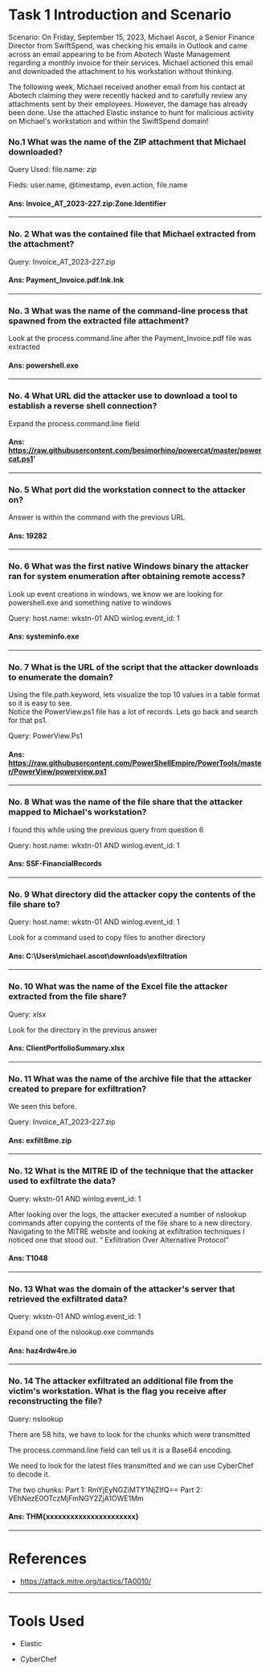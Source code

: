 # Task 1 Introduction and Scenario
Scenario: On Friday, September 15, 2023, Michael Ascot, a Senior Finance Director from SwiftSpend, was checking his emails in Outlook and came across an email appearing to be from Abotech Waste Management regarding a monthly invoice for their services. Michael actioned this email and downloaded the attachment to his workstation without thinking.
 
The following week, Michael received another email from his contact at Abotech claiming they were recently hacked and to carefully review any attachments sent by their employees. However, the damage has already been done. Use the attached Elastic instance to hunt for malicious activity on Michael's workstation and within the SwiftSpend domain!

### No.1 What was the name of the ZIP attachment that Michael downloaded?

Query Used: file.name: *zip*

Fieds: user.name, @timestamp, even.action, file.name

#### Ans: Invoice_AT_2023-227.zip:Zone.Identifier

---

### No. 2 What was the contained file that Michael extracted from the attachment?

Query: Invoice_AT_2023-227.zip

#### Ans: Payment_Invoice.pdf.lnk.lnk

---

### No. 3 What was the name of the command-line process that spawned from the extracted file attachment?

Look at the process.command.line after the Payment_Invoice.pdf file was extracted

#### Ans: powershell.exe

---

### No. 4 What URL did the attacker use to download a tool to establish a reverse shell connection?

Expand the process.command.line field

#### Ans: https://raw.githubusercontent.com/besimorhino/powercat/master/powercat.ps1'

---

### No. 5 What port did the workstation connect to the attacker on?

Answer is within the command with the previous URL

#### Ans: 19282

---

### No. 6 What was the first native Windows binary the attacker ran for system enumeration after obtaining remote access?

Look up event creations in windows, we know we are looking for powershell.exe and something native to windows

Query: host.name: wkstn-01 AND winlog.event_id: 1

#### Ans: systeminfo.exe

---

### No. 7 What is the URL of the script that the attacker downloads to enumerate the domain?

Using the file.path.keyword, lets visualize the top 10 values in a table format so it is easy to see.  
Notice the PowerView.ps1 file has a lot of records. Lets go back and search for that ps1. 

Query: PowerView.Ps1

#### Ans: https://raw.githubusercontent.com/PowerShellEmpire/PowerTools/master/PowerView/powerview.ps1

---

### No. 8 What was the name of the file share that the attacker mapped to Michael's workstation?

I found this while using  the previous query from question 6

Query: host.name: wkstn-01 AND winlog.event_id: 1

#### Ans: SSF-FinancialRecords

---

### No. 9 What directory did the attacker copy the contents of the file share to?

Query: host.name: wkstn-01 AND winlog.event_id: 1

Look for a command used to copy files to another directory

#### Ans: C:\Users\michael.ascot\downloads\exfiltration

---

### No. 10 What was the name of the Excel file the attacker extracted from the file share?

Query: *xlsx*

Look for the directory in the previous answer

#### Ans: ClientPortfolioSummary.xlsx

---

### No. 11 What was the name of the archive file that the attacker created to prepare for exfiltration?

We seen this before.

Query: Invoice_AT_2023-227.zip

#### Ans: exfilt8me.zip

---


### No. 12 What is the MITRE ID of the technique that the attacker used to exfiltrate the data?

Query: wkstn-01 AND winlog.event_id: 1

After looking over the logs, the attacker executed a number of nslookup commands after copying the contents of the file share to a new directory. Navigating to the MITRE website and looking at exfiltration techniques I noticed one that stood out. “
Exfiltration Over Alternative Protocol”

#### Ans: T1048

---

### No. 13 What was the domain of the attacker's server that retrieved the exfiltrated data? 

Query: wkstn-01 AND winlog.event_id: 1

Expand one of the nslookup.exe commands

#### Ans: haz4rdw4re.io

---

### No. 14 The attacker exfiltrated an additional file from the victim's workstation. What is the flag you receive after reconstructing the file?

Query: nslookup

There are 58 hits, we have to look for the chunks which were transmitted

The process.command.line field can tell us it is a Base64 encoding.

We need to look for the latest files transmitted and we can use CyberChef to decode it.

The two chunks:
Part 1: RmYjEyNGZiMTY1NjZlfQ==
Part 2: VEhNezE0OTczMjFmNGY2ZjA1OWE1Mm
 
#### Ans: THM{xxxxxxxxxxxxxxxxxxxxxx}

---

# References
- https://attack.mitre.org/tactics/TA0010/

---

# Tools Used
- Elastic
  
- CyberChef

